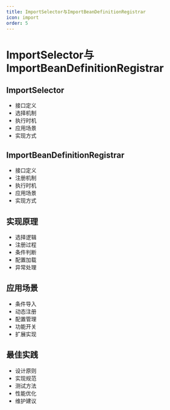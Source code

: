 ```yaml
---
title: ImportSelector与ImportBeanDefinitionRegistrar
icon: import
order: 5
---
```


# ImportSelector与ImportBeanDefinitionRegistrar

## ImportSelector
- 接口定义
- 选择机制
- 执行时机
- 应用场景
- 实现方式

## ImportBeanDefinitionRegistrar
- 接口定义
- 注册机制
- 执行时机
- 应用场景
- 实现方式

## 实现原理
- 选择逻辑
- 注册过程
- 条件判断
- 配置加载
- 异常处理

## 应用场景
- 条件导入
- 动态注册
- 配置管理
- 功能开关
- 扩展实现

## 最佳实践
- 设计原则
- 实现规范
- 测试方法
- 性能优化
- 维护建议
